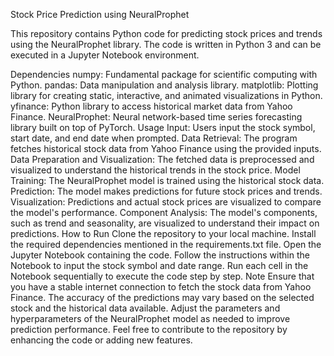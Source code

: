 Stock Price Prediction using NeuralProphet

This repository contains Python code for predicting stock prices and trends using the NeuralProphet library. The code is written in Python 3 and can be executed in a Jupyter Notebook environment.

Dependencies
numpy: Fundamental package for scientific computing with Python.
pandas: Data manipulation and analysis library.
matplotlib: Plotting library for creating static, interactive, and animated visualizations in Python.
yfinance: Python library to access historical market data from Yahoo Finance.
NeuralProphet: Neural network-based time series forecasting library built on top of PyTorch.
Usage
Input: Users input the stock symbol, start date, and end date when prompted.
Data Retrieval: The program fetches historical stock data from Yahoo Finance using the provided inputs.
Data Preparation and Visualization: The fetched data is preprocessed and visualized to understand the historical trends in the stock price.
Model Training: The NeuralProphet model is trained using the historical stock data.
Prediction: The model makes predictions for future stock prices and trends.
Visualization: Predictions and actual stock prices are visualized to compare the model's performance.
Component Analysis: The model's components, such as trend and seasonality, are visualized to understand their impact on predictions.
How to Run
Clone the repository to your local machine.
Install the required dependencies mentioned in the requirements.txt file.
Open the Jupyter Notebook containing the code.
Follow the instructions within the Notebook to input the stock symbol and date range.
Run each cell in the Notebook sequentially to execute the code step by step.
Note
Ensure that you have a stable internet connection to fetch the stock data from Yahoo Finance.
The accuracy of the predictions may vary based on the selected stock and the historical data available.
Adjust the parameters and hyperparameters of the NeuralProphet model as needed to improve prediction performance.
Feel free to contribute to the repository by enhancing the code or adding new features.
